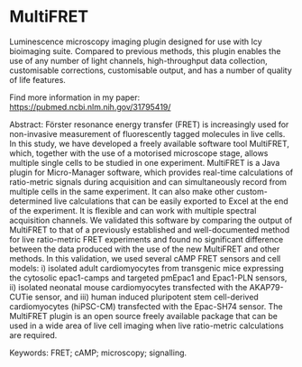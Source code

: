 # MultiFRET
Luminescence microscopy imaging plugin designed for use with Icy bioimaging suite. Compared to previous methods, this plugin enables the use of any number of light channels, high-throughput data collection, customisable corrections, customisable output, and has a number of quality of life features.

Find more information in my paper: https://pubmed.ncbi.nlm.nih.gov/31795419/

Abstract:
Förster resonance energy transfer (FRET) is increasingly used for non-invasive measurement of fluorescently tagged molecules in live cells. In this study, we have developed a freely available software tool MultiFRET, which, together with the use of a motorised microscope stage, allows multiple single cells to be studied in one experiment. MultiFRET is a Java plugin for Micro-Manager software, which provides real-time calculations of ratio-metric signals during acquisition and can simultaneously record from multiple cells in the same experiment. It can also make other custom-determined live calculations that can be easily exported to Excel at the end of the experiment. It is flexible and can work with multiple spectral acquisition channels. We validated this software by comparing the output of MultiFRET to that of a previously established and well-documented method for live ratio-metric FRET experiments and found no significant difference between the data produced with the use of the new MultiFRET and other methods. In this validation, we used several cAMP FRET sensors and cell models: i) isolated adult cardiomyocytes from transgenic mice expressing the cytosolic epac1-camps and targeted pmEpac1 and Epac1-PLN sensors, ii) isolated neonatal mouse cardiomyocytes transfected with the AKAP79-CUTie sensor, and iii) human induced pluripotent stem cell-derived cardiomyocytes (hiPSC-CM) transfected with the Epac-SH74 sensor. The MultiFRET plugin is an open source freely available package that can be used in a wide area of live cell imaging when live ratio-metric calculations are required.

Keywords: FRET; cAMP; microscopy; signalling.
